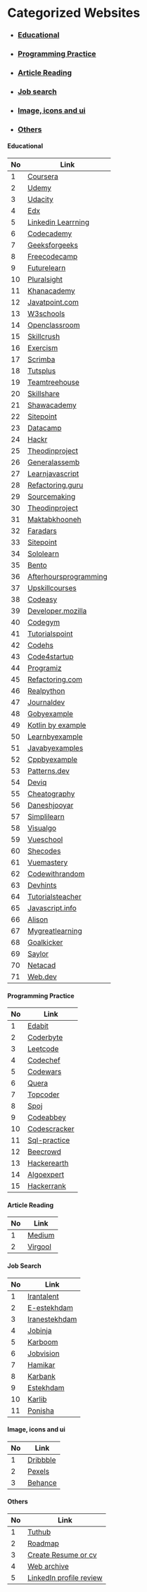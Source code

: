 # Categorized Websites

<ul>
  <li>  <h3> <a href="#EducationalWebsitesId">Educational</a></h3></li>
  <li>  <h3> <a href="#ProgrammingPracticeWebsitesId">Programming Practice</a></h3></li>
  <li>  <h3> <a href="#ArticleReadingWebsitesId">Article Reading</a></h3></li>
  <li>  <h3> <a href="#JobSearchWebsitesId">Job search</a></h3></li>
  <li>  <h3> <a href="#Ui">Image, icons and ui</a></h3></li>
  <li>  <h3> <a href="#Others">Others</a></h3></li>
</ul>


<h4 id="EducationalWebsitesId">Educational</h4>

| No          | Link                       |
|   --------  | -------------------------  |
|   1  |        <a href='https://Coursera.org'> Coursera  </a>     |
|   2  |        <a href='https://Udemy.com'> Udemy  </a>     |
|   3  |        <a href='https://Udacity.com'> Udacity  </a>     |
|   4  |        <a href='https://Edx.org'> Edx  </a>     |
|   5  |        <a href='https://linkedin.com/learning'> Linkedin  Learrning</a>     |
|   6  |        <a href='https://codecademy.com'> Codecademy  </a>     |
|   7  |        <a href='https://geeksforgeeks.org'> Geeksforgeeks  </a>     |
|   8  |        <a href='https://Freecodecamp.com'> Freecodecamp  </a>     |
|   9  |        <a href='https://Futurelearn.com'> Futurelearn  </a>     |
|   10  |        <a href='https://pluralsight.com'> Pluralsight  </a>     |
|   11  |        <a href='https://khanacademy.org'> Khanacademy  </a>     |
|   12  |        <a href='https://javatpoint.com'> Javatpoint.com  </a>     |
|   13  |        <a href='https://w3schools.com'> W3schools  </a>     |
|   14  |        <a href='https://Openclassroom.com'> Openclassroom  </a>     |
|   15  |        <a href='https://skillcrush.com'> Skillcrush  </a>     |
|   16  |        <a href='https://exercism.org'> Exercism  </a>     |
|   17  |        <a href='https://scrimba.com'> Scrimba  </a>     |
|   18  |        <a href='https://tutsplus.com'> Tutsplus  </a>     |
|   19  |        <a href='https://teamtreehouse.com'> Teamtreehouse  </a>     |
|   20  |        <a href='https://skillshare.com'> Skillshare  </a>     |
|   21  |        <a href='https://shawacademy.com'> Shawacademy  </a>     |
|   22  |        <a href='https://sitepoint.com'> Sitepoint  </a>     |
|   23  |        <a href='https://datacamp.com'> Datacamp  </a>     |
|   24  |        <a href='https://hackr.io'> Hackr  </a>     |
|   25  |        <a href='https://theodinproject.com'> Theodinproject  </a>     |
|   26  |        <a href='https://generalassemb.ly'> Generalassemb  </a>     |
|   27  |        <a href='https://learnjavascript.online'> Learnjavascript  </a>     |
|   28  |        <a href='https://refactoring.guru'> Refactoring.guru  </a>     |
|   29  |        <a href='https://sourcemaking.com'> Sourcemaking  </a>     |
|   30  |        <a href='https://theodinproject.com'> Theodinproject  </a>     |
|   31  |        <a href='https://maktabkhooneh.org'> Maktabkhooneh  </a>     |
|   32  |        <a href='https://faradars.org'> Faradars  </a>     |
|   33  |        <a href='https://sitepoint.com'> Sitepoint  </a>     |
|   34  |        <a href='https://sololearn.com'> Sololearn  </a>     |
|   35  |        <a href='https://bento.io'> Bento  </a>     |
|   36  |        <a href='https://afterhoursprogramming.com'> Afterhoursprogramming  </a>     |
|   37  |        <a href='https://upskillcourses.com'> Upskillcourses  </a>     |
|   38  |        <a href='https://codeasy.net'> Codeasy  </a>     |
|   39  |        <a href='https://developer.mozilla.org'> Developer.mozilla  </a>     |
|   40  |        <a href='https://codegym.cc'> Codegym  </a>     |
|   41  |        <a href='https://tutorialspoint.com'> Tutorialspoint  </a>     |
|   42  |        <a href='https://codehs.com'> Codehs  </a>     |
|   43  |        <a href='https://code4startup.com'> Code4startup  </a>     |
|   44  |        <a href='https://programiz.com'> Programiz  </a>     |
|   45  |        <a href='https://refactoring.com/catalog'> Refactoring.com  </a>     |
|   46  |        <a href='https://realpython.com'> Realpython  </a>     |
|   47  |        <a href='https://journaldev.com'> Journaldev  </a>     |
|   48  |        <a href='https://gobyexample.com'> Gobyexample  </a>     |
|   49  |        <a href='https://play.kotlinlang.org/byExample'> Kotlin by example  </a>     |
|   50  |        <a href='https://learnbyexample.org/python'> Learnbyexample  </a>     |
|   51  |        <a href='https://javabyexamples.com'> Javabyexamples  </a>     |
|   52  |        <a href='https://cppbyexample.com'> Cppbyexample  </a>     |
|   53  |        <a href='https://patterns.dev'> Patterns.dev  </a>     |
|   54  |        <a href='https://deviq.com'> Deviq  </a>     |
|   55  |        <a href='https://cheatography.com'> Cheatography  </a>     |
|   56  |        <a href='https://daneshjooyar.com'> Daneshjooyar  </a>     |
|   57  |        <a href='https://simplilearn.com'> Simplilearn  </a>     |
|   58  |        <a href='https://visualgo.net'> Visualgo  </a>     |
|   59  |        <a href='https://vueschool.io'> Vueschool  </a>     |
|   60  |        <a href='https://shecodes.io'> Shecodes  </a>     |
|   61  |        <a href='https://vuemastery.com'> Vuemastery  </a>     |
|   62  |        <a href='https://codewithrandom.com'> Codewithrandom  </a>     |
|   63  |        <a href='https://devhints.io'> Devhints  </a>     |
|   64  |        <a href='https://tutorialsteacher.com'> Tutorialsteacher  </a>     |
|   65  |        <a href='https://javascript.info'> Javascript.info  </a>     |
|   66  |        <a href='https://alison.com'> Alison  </a>     |
|   67  |        <a href='https://mygreatlearning.com'> Mygreatlearning  </a>     |
|   68  |        <a href='https://goalkicker.com'> Goalkicker  </a>     |
|   69  |        <a href='https://learn.saylor.org'> Saylor  </a>     |
|   70  |        <a href='https://netacad.com'> Netacad  </a>     |
|   71  |        <a href='https://web.dev'>Web.dev </a>     |


<h4 id="ProgrammingPracticeWebsitesId">Programming Practice</h4>

| No          | Link                       |
|   --------  | -------------------------  |
|   1  |        <a href='https://edabit.com'> Edabit  </a>     |
|   2  |        <a href='https://coderbyte.com'> Coderbyte  </a>     |
|   3  |        <a href='https://leetcode.com'> Leetcode  </a>     |
|   4  |        <a href='https://codechef.com'> Codechef  </a>     |
|   5  |        <a href='https://codewars.com'> Codewars  </a>     |
|   6  |        <a href='https://quera.org'> Quera  </a>     |
|   7  |        <a href='https://topcoder.com'> Topcoder  </a>     |
|   8  |        <a href='https://spoj.com'> Spoj  </a>     |
|   9  |        <a href='https://codeabbey.com'> Codeabbey  </a>     |
|   10  |        <a href='https://codescracker.com'> Codescracker  </a>     |
|   11  |        <a href='https://sql-practice.com'> Sql-practice  </a>     |
|   12  |        <a href='https://beecrowd.com.br'> Beecrowd  </a>     |
|   13  |        <a href='https://hackerearth.com/practice'> Hackerearth  </a>     |
|   14  |        <a href='https://algoexpert.io'> Algoexpert  </a>     |
|   15  |        <a href='https://hackerrank.com'> Hackerrank  </a>     |


<h4 id="ArticleReadingWebsitesId">Article Reading</h4>

| No          | Link                       |
|   --------  | -------------------------  |
|   1  |        <a href='https://medium.com'> Medium  </a>     |
|   2  |        <a href='https://virgool.io'> Virgool  </a>     |


<h4 id="JobSearchWebsitesId">Job Search</h4>

| No          | Link                       |
|   --------  | -------------------------  |
|   1  |        <a href='https://irantalent.com'> Irantalent  </a>     |
|   2  |        <a href='https://e-estekhdam.com'> E-estekhdam  </a>     |
|   3  |        <a href='https://iranestekhdam.ir'> Iranestekhdam  </a>     |
|   4  |        <a href='https://jobinja.ir'> Jobinja  </a>     |
|   5  |        <a href='https://karboom.io'> Karboom  </a>     |
|   6  |        <a href='https://jobvision.ir'> Jobvision  </a>     |
|   7  |        <a href='https://hamikar.com'> Hamikar  </a>     |
|   8  |        <a href='https://karbank.ir'> Karbank  </a>     |
|   9  |        <a href='https://estekhdam.in'> Estekhdam  </a>     |
|   10  |        <a href='https://karlib.com'> Karlib  </a>     |
|   11  |        <a href='https://ponisha.ir'> Ponisha  </a>     |

<h4 id="Ui">Image, icons and ui</h4>

| No          | Link                       |
|   --------  | -------------------------  |
|   1  |        <a href='https://dribbble.com'> Dribbble  </a>     |
|   2  |        <a href='https://pexels.com'> Pexels  </a>     |
|   3  |        <a href='https://www.behance.net'> Behance  </a>     |


<h4 id="Others">Others</h4>

| No          | Link                       |
|   --------  | -------------------------  |
|   1  |        <a href='https://tuthub.io'> Tuthub  </a>     |
|   2  |        <a href='https://roadmap.sh'> Roadmap  </a>     |
|   3  |        <a href='https://flowcv.com'> Create Resume or cv </a>   |
|   4  |        <a href='https://web.archive.org'> Web  archive</a>     |
|   5  |        <a href='https://resumeworded.com/linkedin-review'> LinkedIn profile review</a>     |

